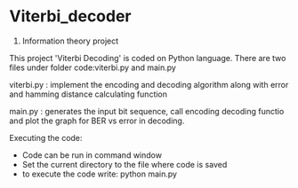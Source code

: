 # Viterbi_decoder

1. Information theory project

This project 'Viterbi Decoding' is coded on Python language. There are two files under folder code:viterbi.py and main.py

viterbi.py : implement the encoding and decoding algorithm along with error and hamming distance calculating function

main.py : generates the input bit sequence, call encoding decoding functio and plot the graph for BER vs error in decoding.  

Executing the code:
- Code can be run in command window
- Set the current directory to the file where code is saved
- to execute the code write: 
	python main.py 
